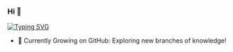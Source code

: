### Hi 👋
[![Typing SVG](https://readme-typing-svg.demolab.com/?lines=Geeky+Words+and+Bug-Slaying;+Step+Inside+Kalanit's+GitHub+World)](https://git.io/typing-svg)

- 🌱 Currently Growing on GitHub: Exploring new branches of knowledge!

